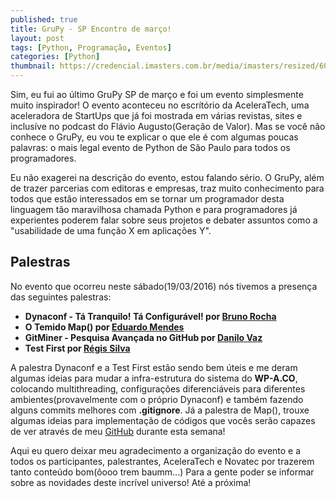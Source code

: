 ```yaml
---
published: true
title: GruPy - SP Encontro de março!
layout: post
tags: [Python, Programação, Eventos]
categories: [Python]
thumbnail: https://credencial.imasters.com.br/media/imasters/resized/600x315_evento-485-banner.jpeg
---
```

Sim, eu fui ao último GruPy SP de março e foi um evento simplesmente muito inspirador! O evento aconteceu no escrítório da AceleraTech, uma aceleradora de StartUps que já foi mostrada em várias revistas, sites e inclusíve no podcast do Flávio Augusto(Geração de Valor). Mas se você não conhece o GruPy, eu vou te explicar o que ele é com algumas poucas palavras: o mais legal evento de Python de São Paulo para todos os programadores.

Eu não exagerei na descrição do evento, estou falando sério. O GruPy, além de trazer parcerias com editoras e empresas, traz muito conhecimento para todos que estão interessados em se tornar um programador desta linguagem tão maravilhosa chamada Python e para programadores já experientes poderem falar sobre seus projetos e debater assuntos como a "usabilidade de uma função X em aplicações Y".

## Palestras

No evento que ocorreu neste sábado(19/03/2016) nós tivemos a presença das seguintes palestras:

  - <strong>Dynaconf - Tá Tranquilo! Tá Configurável! por <a href="https://github.com/rochacbruno">Bruno Rocha </a></strong>
  - <strong>O Temido Map() por <a href="https://github.com/z4r4tu5tr4">Eduardo Mendes</a></strong>
  - <strong>GitMiner - Pesquisa Avançada no GitHub por <a href="http://github.com/danilovazb">Danilo Vaz</a></strong>
  - <strong>Test First por <a href="https://github.com/rg3915">Régis Silva</a></strong>

A palestra Dynaconf e a Test First estão sendo bem úteis e me deram algumas ideias para mudar a infra-estrutura do sistema do <strong>WP-A.CO</strong>, colocando multithreading, configurações diferenciáveis para diferentes ambientes(provavelmente com o próprio Dynaconf) e também fazendo alguns commits melhores com <strong>.gitignore</strong>. Já a palestra de Map(), trouxe algumas ideias para implementação de códigos que vocês serão capazes de ver através de meu <a href="http://www.github.com/vmesel/">GitHub</a> durante esta semana!

Aqui eu quero deixar meu agradecimento a organização do evento e a todos os participantes, palestrantes, AceleraTech e Novatec por trazerem tanto conteúdo bom(ôooo trem baumm...) Para a gente poder se informar sobre as novidades deste incrível universo! Até a próxima!
